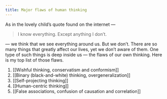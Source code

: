 ```yaml
---
title: Major flaws of human thinking
---
```


As in the lovely child’s quote found on the internet —

> I know everything. Except anything I don’t.

— we think that we see everything around us. But we don’t. There are so many things that greatly affect our lives, yet we don’t aware of them. One type of such things is deep inside us — the flaws of our own thinking. Here is my top list of those flaws.

1. [[Wishful thinking, conservatism and conformism]]
2. [[Binary (black-and-white) thinking, overgeneralization]]
3. [[Self-projecting thinking]]
4. [[Human-centric thinking]]
5. [[False associations, confusion of causation and correlation]]